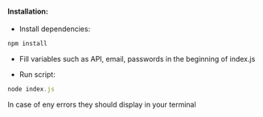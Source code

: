 #### Installation:

* Install dependencies:
```js
npm install
```
* Fill variables such as API, email, passwords in the beginning of index.js

* Run script:
```js
node index.js
```
In case of eny errors they should display in your terminal